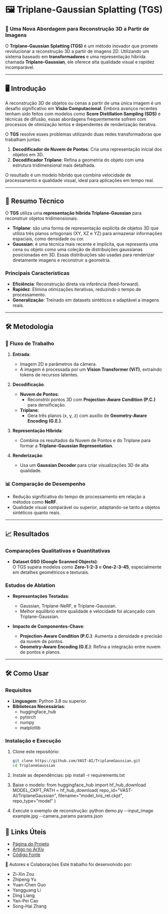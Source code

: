 # 🖼️ **Triplane-Gaussian Splatting (TGS)**  

### 🚀 **Uma Nova Abordagem para Reconstrução 3D a Partir de Imagens**

O **Triplane-Gaussian Splatting (TGS)** é um método inovador que promete revolucionar a reconstrução 3D a partir de imagens 2D. Utilizando um sistema baseado em **transformadores** e uma representação híbrida chamada **Triplane-Gaussian**, ele oferece alta qualidade visual e rapidez incomparável. 

---


## 🖥️ **Introdução**
A reconstrução 3D de objetos ou cenas a partir de uma única imagem é um desafio significativo em **Visão Computacional**. Embora avanços recentes tenham sido feitos com modelos como **Score Distillation Sampling (SDS)** e técnicas de difusão, essas abordagens frequentemente sofrem com processos de otimização lentos e dependentes de renderização iterativa.  

O **TGS** resolve esses problemas utilizando duas redes transformadoras que trabalham juntas:  
1. **Decodificador de Nuvem de Pontos**: Cria uma representação inicial dos objetos em 3D.  
2. **Decodificador Triplane**: Refina a geometria do objeto com uma estrutura tridimensional mais detalhada.  

O resultado é um modelo híbrido que combina velocidade de processamento e qualidade visual, ideal para aplicações em tempo real.  

---

## 📘 **Resumo Técnico**
O **TGS** utiliza uma **representação híbrida Triplane-Gaussian** para reconstruir objetos tridimensionais.  
- **Triplane**: são uma forma de representação explícita de objetos 3D que utiliza três planos ortogonais (XY, XZ e YZ) para armazenar informações espaciais, como densidade ou cor.
- **Gaussian**: é uma técnica mais recente e implícita, que representa uma cena ou objeto como uma coleção de distribuições gaussianas posicionadas em 3D. Essas distribuições são usadas para renderizar diretamente imagens e reconstruir a geometria.

### Principais Características
- **Eficiência**: Reconstrução direta via inferência (feed-forward).  
- **Rapidez**: Elimina otimizações iterativas, reduzindo o tempo de processamento.  
- **Generalização**: Treinado em datasets sintéticos e adaptável a imagens reais.  

---

## 🛠️ **Metodologia**

### 🔄 **Fluxo de Trabalho**
1. **Entrada**:  
   - Imagem 2D e parâmetros da câmera.  
   - A imagem é processada por um **Vision Transformer (ViT)**, extraindo tokens de recursos latentes.  

2. **Decodificação**:  
   - **Nuvem de Pontos**:  
     - Reconstrói pontos 3D com **Projection-Aware Condition (P.C.)** para densificação.  
   - **Triplane**:  
     - Gera três planos (x, y, z) com auxílio de **Geometry-Aware Encoding (G.E.)**.  

3. **Representação Híbrida**:  
   - Combina os resultados da Nuvem de Pontos e do Triplane para formar a **Triplane-Gaussian Representation**.  

4. **Renderização**:  
   - Usa um **Gaussian Decoder** para criar visualizações 3D de alta qualidade.  

### 📊 **Comparação de Desempenho**
- Redução significativa do tempo de processamento em relação a métodos como **NeRF**.  
- Qualidade visual comparável ou superior, adaptando-se tanto a objetos sintéticos quanto reais.  

---

## 📈 **Resultados**

### **Comparações Qualitativas e Quantitativas**
- **Dataset GSO (Google Scanned Objects)**:  
  O TGS supera modelos como **Zero-1-2-3** e **One-2-3-45**, especialmente em detalhes geométricos e texturais.  

### **Estudos de Ablation**
- **Representações Testadas**:  
  - Gaussian, Triplane-NeRF, e Triplane-Gaussian.  
  - Melhor equilíbrio entre qualidade e velocidade foi alcançado com Triplane-Gaussian.  

- **Impacto de Componentes-Chave**:  
  - **Projection-Aware Condition (P.C.)**: Aumenta a densidade e precisão da nuvem de pontos.  
  - **Geometry-Aware Encoding (G.E.)**: Refina a integração entre nuvem de pontos e planos.  

---

## 🛠️ **Como Usar**

### **Requisitos**
- **Linguagem**: Python 3.8 ou superior.  
- **Bibliotecas Necessárias**:  
  - huggingface_hub  
  - pytorch  
  - numpy  
  - matplotlib  

### **Instalação e Execução**

1. Clone este repositório:  
   ```bash
   git clone https://github.com/VAST-AI/TriplaneGaussian.git
   cd TriplaneGaussian

2. Instale as dependências:
   pip install -r requirements.txt

3. Baixe o modelo:
   from huggingface_hub import hf_hub_download
   MODEL_CKPT_PATH = hf_hub_download(
    repo_id="VAST-AI/TriplaneGaussian",
    filename="model_lvis_rel.ckpt",
    repo_type="model"
   )
   
5. Execute o exemplo de reconstrução:
   python demo.py --input_image example.jpg --camera_params params.json

## 🔗 Links Úteis

- [Página do Projeto](https://huggingface.co/VAST-AI/TriplaneGaussian)
- [Artigo no ArXiv](https://doi.org/10.48550/arXiv.2312.09147)
- [Código Fonte](https://github.com/VAST-AI-Research/TriplaneGaussian)


👥 Autores e Colaborações
Este trabalho foi desenvolvido por:

* Zi-Xin Zou
* Zhipeng Yu
* Yuan-Chen Guo
* Yangguang Li
* Ding Liang
* Yan-Pei Cao
* Song-Hai Zhang
